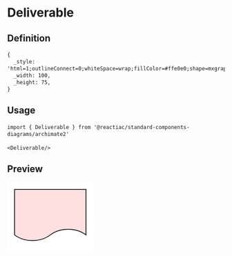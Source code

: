 # Deliverable

## Definition

```
{
  _style: 'html=1;outlineConnect=0;whiteSpace=wrap;fillColor=#ffe0e0;shape=mxgraph.archimate.representation',
  _width: 100,
  _height: 75,
}
```

## Usage

```
import { Deliverable } from '@reactiac/standard-components-diagrams/archimate2'

<Deliverable/>
```

## Preview

<img src="./deliverable.png" width="200"/>
